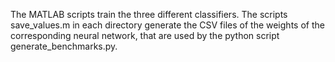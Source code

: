 The MATLAB scripts train the three different classifiers.
The scripts save_values.m in each directory generate the CSV files of
the weights of the corresponding neural network, that are used by the
python script generate_benchmarks.py.
